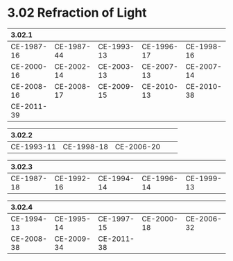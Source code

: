 # 3.02 Refraction of Light

| 3.02.1 |  |  |  |  |
| :--- | :--- | :--- | :--- | :--- |
| CE-1987-16 | CE-1987-44 | CE-1993-13 | CE-1996-17 | CE-1998-16 |
| CE-2000-16 | CE-2002-14 | CE-2003-13 | CE-2007-13 | CE-2007-14 |
| CE-2008-16 | CE-2008-17 | CE-2009-15 | CE-2010-13 | CE-2010-38 |
| CE-2011-39 |  |  |  |  |

| 3.02.2 |  |  |  |  |
| :--- | :--- | :--- | :--- | :--- |
| CE-1993-11 | CE-1998-18 | CE-2006-20 |  |  |

| 3.02.3 |  |  |  |  |
| :--- | :--- | :--- | :--- | :--- |
| CE-1987-18 | CE-1992-16 | CE-1994-14 | CE-1996-14 | CE-1999-13 |

| 3.02.4 |  |  |  |  |
| :--- | :--- | :--- | :--- | :--- |
| CE-1994-13 | CE-1995-14 | CE-1997-15 | CE-2000-18 | CE-2006-32 |
| CE-2008-38 | CE-2009-34 | CE-2011-38 |  |  |

